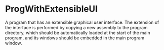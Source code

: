 # ProgWithExtensibleUI

A program that has an extensible graphical user interface. The extension of the interface is performed by copying a new assembly to the program directory, which should be automatically loaded at the start of the main program, and its windows should be embedded in the main program window.
